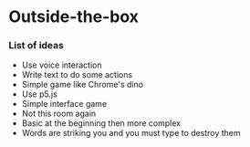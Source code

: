 # Outside-the-box

### List of ideas

* Use voice interaction
* Write text to do some actions
* Simple game like Chrome's dino
* Use p5.js
* Simple interface game
* Not this room again
* Basic at the beginning then more complex
* Words are striking you and you must type to destroy them